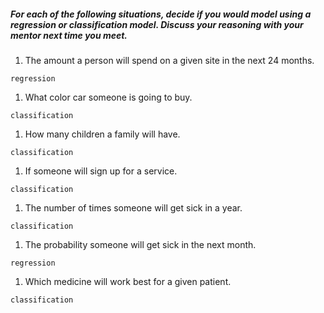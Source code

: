 ##### For each of the following situations, decide if you would model using a regression or classification model. Discuss your reasoning with your mentor next time you meet.

1. The amount a person will spend on a given site in the next 24 months.
```
regression
```
1. What color car someone is going to buy.
```
classification
```
1. How many children a family will have.
```
classification
```
1. If someone will sign up for a service.
```
classification
```
1. The number of times someone will get sick in a year.
```
classification
```
1. The probability someone will get sick in the next month.
```
regression
```
1. Which medicine will work best for a given patient.
```
classification
```
